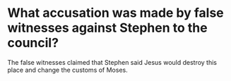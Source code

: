 # What accusation was made by false witnesses against Stephen to the council?

The false witnesses claimed that Stephen said Jesus would destroy this place and change the customs of Moses.

